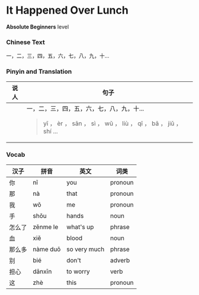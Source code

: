 # It Happened Over Lunch
**Absolute Beginners** level
### Chinese Text
一，二，三，四，五，六，七，八，九，十...

### Pinyin and Translation
|说人|句子|
|----|----|
||一，二，三，四，五，六，七，八，九，十...<blockquote>yī ， èr ， sān ， sì ， wǔ ， liù ， qī ， bā ， jiǔ ， shí ...<br /></blockquote>|
### Vocab
|汉子|拼音|英文|词类|
|----|----|----|----|
|你|nǐ|you|pronoun|
|那|nà|that|pronoun|
|我|wǒ|me|pronoun|
|手|shǒu|hands|noun|
|怎么了|zěnme le|what's up|phrase|
|血|xiě|blood|noun|
|那么多|nàme duō|so very much|phrase|
|别|bié|don't|adverb|
|担心|dānxīn|to worry|verb|
|这|zhè|this|pronoun|